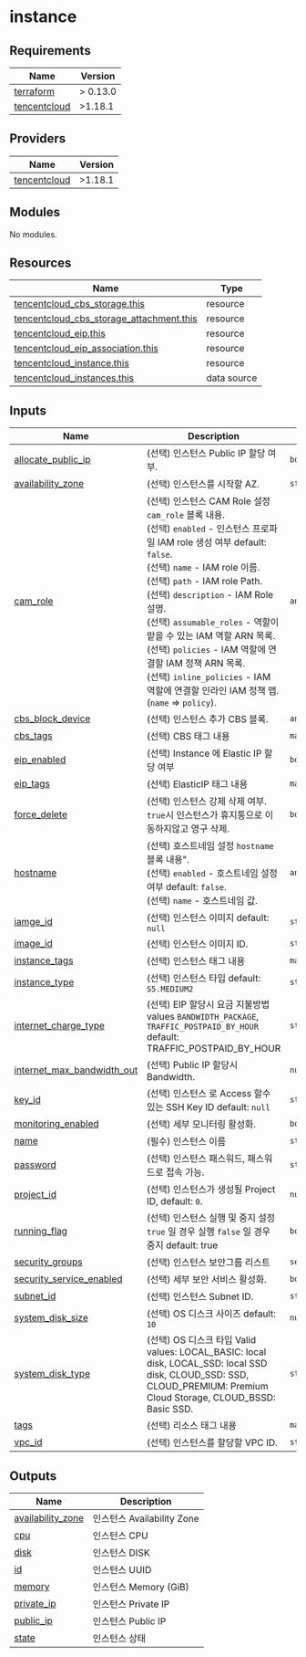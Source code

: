 # instance

<!-- BEGINNING OF PRE-COMMIT-TERRAFORM DOCS HOOK -->
## Requirements

| Name | Version |
|------|---------|
| <a name="requirement_terraform"></a> [terraform](#requirement\_terraform) | > 0.13.0 |
| <a name="requirement_tencentcloud"></a> [tencentcloud](#requirement\_tencentcloud) | >1.18.1 |

## Providers

| Name | Version |
|------|---------|
| <a name="provider_tencentcloud"></a> [tencentcloud](#provider\_tencentcloud) | >1.18.1 |

## Modules

No modules.

## Resources

| Name | Type |
|------|------|
| [tencentcloud_cbs_storage.this](https://registry.terraform.io/providers/tencentcloudstack/tencentcloud/latest/docs/resources/cbs_storage) | resource |
| [tencentcloud_cbs_storage_attachment.this](https://registry.terraform.io/providers/tencentcloudstack/tencentcloud/latest/docs/resources/cbs_storage_attachment) | resource |
| [tencentcloud_eip.this](https://registry.terraform.io/providers/tencentcloudstack/tencentcloud/latest/docs/resources/eip) | resource |
| [tencentcloud_eip_association.this](https://registry.terraform.io/providers/tencentcloudstack/tencentcloud/latest/docs/resources/eip_association) | resource |
| [tencentcloud_instance.this](https://registry.terraform.io/providers/tencentcloudstack/tencentcloud/latest/docs/resources/instance) | resource |
| [tencentcloud_instances.this](https://registry.terraform.io/providers/tencentcloudstack/tencentcloud/latest/docs/data-sources/instances) | data source |

## Inputs

| Name | Description | Type | Default | Required |
|------|-------------|------|---------|:--------:|
| <a name="input_allocate_public_ip"></a> [allocate\_public\_ip](#input\_allocate\_public\_ip) | (선택) 인스턴스 Public IP 할당 여부. | `bool` | `false` | no |
| <a name="input_availability_zone"></a> [availability\_zone](#input\_availability\_zone) | (선택) 인스턴스를 시작할 AZ. | `string` | `null` | no |
| <a name="input_cam_role"></a> [cam\_role](#input\_cam\_role) | (선택) 인스턴스 CAM Role 설정 `cam_role` 블록 내용.<br>    (선택) `enabled` - 인스턴스 프로파일 IAM role 생성 여부 default: `false`.<br>    (선택) `name` - IAM role 이름.<br>    (선택) `path` - IAM role Path.<br>    (선택) `description` - IAM Role 설명.<br>    (선택) `assumable_roles` - 역할이 맡을 수 있는 IAM 역할 ARN 목록.<br>    (선택) `policies` - IAM 역할에 연결할 IAM 정책 ARN 목록.<br>    (선택) `inline_policies` - IAM 역할에 연결할 인라인 IAM 정책 맵. (`name` => `policy`). | `any` | `null` | no |
| <a name="input_cbs_block_device"></a> [cbs\_block\_device](#input\_cbs\_block\_device) | (선택) 인스턴스 추가 CBS 블록. | `any` | `{}` | no |
| <a name="input_cbs_tags"></a> [cbs\_tags](#input\_cbs\_tags) | (선택) CBS 태그 내용 | `map(string)` | `{}` | no |
| <a name="input_eip_enabled"></a> [eip\_enabled](#input\_eip\_enabled) | (선택) Instance 에 Elastic IP 할당 여부 | `bool` | `false` | no |
| <a name="input_eip_tags"></a> [eip\_tags](#input\_eip\_tags) | (선택) ElasticIP 태그 내용 | `map(string)` | `{}` | no |
| <a name="input_force_delete"></a> [force\_delete](#input\_force\_delete) | (선택) 인스턴스 강제 삭제 여부. `true`시 인스턴스가 휴지통으로 이동하지않고 영구 삭제. | `bool` | `false` | no |
| <a name="input_hostname"></a> [hostname](#input\_hostname) | (선택) 호스트네임 설정 `hostname` 블록 내용".<br>    (선택) `enabled` - 호스트네임 설정 여부 default: `false`.<br>    (선택) `name` - 호스트네임 값. | `any` | `null` | no |
| <a name="input_iamge_id"></a> [iamge\_id](#input\_iamge\_id) | (선택) 인스턴스 이미지 default: `null` | `string` | `null` | no |
| <a name="input_image_id"></a> [image\_id](#input\_image\_id) | (선택) 인스턴스 이미지 ID. | `string` | `null` | no |
| <a name="input_instance_tags"></a> [instance\_tags](#input\_instance\_tags) | (선택) 인스턴스 태그 내용 | `map(string)` | `{}` | no |
| <a name="input_instance_type"></a> [instance\_type](#input\_instance\_type) | (선택) 인스턴스 타입 default: `S5.MEDIUM2` | `string` | `"S5.MEDIUM2"` | no |
| <a name="input_internet_charge_type"></a> [internet\_charge\_type](#input\_internet\_charge\_type) | (선택) EIP 할당시 요금 지불방법 values `BANDWIDTH_PACKAGE`, `TRAFFIC_POSTPAID_BY_HOUR` default: TRAFFIC\_POSTPAID\_BY\_HOUR | `string` | `"TRAFFIC_POSTPAID_BY_HOUR"` | no |
| <a name="input_internet_max_bandwidth_out"></a> [internet\_max\_bandwidth\_out](#input\_internet\_max\_bandwidth\_out) | (선택) Public IP 할당시 Bandwidth. | `number` | `null` | no |
| <a name="input_key_id"></a> [key\_id](#input\_key\_id) | (선택) 인스턴스 로 Access 할수 있는 SSH Key ID default: `null` | `string` | `null` | no |
| <a name="input_monitoring_enabled"></a> [monitoring\_enabled](#input\_monitoring\_enabled) | (선택) 세부 모니터링 활성화. | `bool` | `false` | no |
| <a name="input_name"></a> [name](#input\_name) | (필수) 인스턴스 이름 | `string` | n/a | yes |
| <a name="input_password"></a> [password](#input\_password) | (선택) 인스턴스 패스워드, 패스워드로 접속 가능. | `string` | `null` | no |
| <a name="input_project_id"></a> [project\_id](#input\_project\_id) | (선택) 인스턴스가 생성될 Project ID, default: `0`. | `number` | `0` | no |
| <a name="input_running_flag"></a> [running\_flag](#input\_running\_flag) | (선택) 인스턴스 실행 및 중지 설정 `true` 일 경우 실행 `false` 일 경우 중지 default: true | `bool` | `true` | no |
| <a name="input_security_groups"></a> [security\_groups](#input\_security\_groups) | (선택) 인스턴스 보안그룹 리스트 | `set(string)` | `[]` | no |
| <a name="input_security_service_enabled"></a> [security\_service\_enabled](#input\_security\_service\_enabled) | (선택) 세부 보안 서비스 활성화. | `bool` | `false` | no |
| <a name="input_subnet_id"></a> [subnet\_id](#input\_subnet\_id) | (선택) 인스턴스 Subnet ID. | `string` | `null` | no |
| <a name="input_system_disk_size"></a> [system\_disk\_size](#input\_system\_disk\_size) | (선택) OS 디스크 사이즈 default: `10` | `number` | `10` | no |
| <a name="input_system_disk_type"></a> [system\_disk\_type](#input\_system\_disk\_type) | (선택) OS 디스크 타입 Valid values: LOCAL\_BASIC: local disk, LOCAL\_SSD: local SSD disk, CLOUD\_SSD: SSD, CLOUD\_PREMIUM: Premium Cloud Storage, CLOUD\_BSSD: Basic SSD. | `string` | `null` | no |
| <a name="input_tags"></a> [tags](#input\_tags) | (선택) 리소스 태그 내용 | `map(string)` | `{}` | no |
| <a name="input_vpc_id"></a> [vpc\_id](#input\_vpc\_id) | (선택) 인스턴스를 할당할 VPC ID. | `string` | `null` | no |

## Outputs

| Name | Description |
|------|-------------|
| <a name="output_availability_zone"></a> [availability\_zone](#output\_availability\_zone) | 인스턴스 Availability Zone |
| <a name="output_cpu"></a> [cpu](#output\_cpu) | 인스턴스 CPU |
| <a name="output_disk"></a> [disk](#output\_disk) | 인스턴스 DISK |
| <a name="output_id"></a> [id](#output\_id) | 인스턴스 UUID |
| <a name="output_memory"></a> [memory](#output\_memory) | 인스턴스 Memory (GiB) |
| <a name="output_private_ip"></a> [private\_ip](#output\_private\_ip) | 인스턴스 Private IP |
| <a name="output_public_ip"></a> [public\_ip](#output\_public\_ip) | 인스턴스 Public IP |
| <a name="output_state"></a> [state](#output\_state) | 인스턴스 상태 |
<!-- END OF PRE-COMMIT-TERRAFORM DOCS HOOK -->
